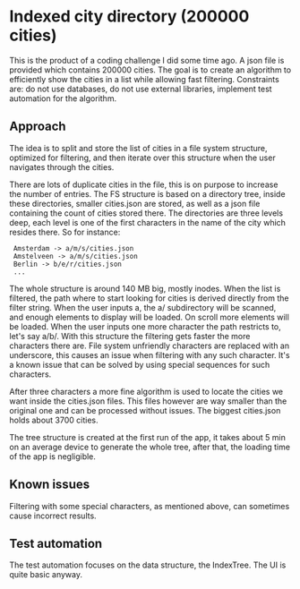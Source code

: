# Indexed city directory (200000 cities)

This is the product of a coding challenge I did some time ago. A json file is provided which contains
200000 cities. The goal is to create an algorithm to efficiently show the cities in a list while
allowing fast filtering.
Constraints are: do not use databases, do not use external libraries, implement test automation 
for the algorithm.

## Approach
The idea is to split and store the list of cities in a file system structure, optimized for filtering,
and then iterate over this structure when the user navigates through the cities.

There are lots of duplicate cities in the file, this is on purpose to increase the number of entries.
The FS structure is based on a directory tree, inside these directories, smaller cities.json
are stored, as well as a json file containing the count of cities stored there.
The directories are three levels deep, each level is one of the first characters in the name
of the city which resides there.
So for instance:

```
 Amsterdam -> a/m/s/cities.json
 Amstelveen -> a/m/s/cities.json
 Berlin -> b/e/r/cities.json
 ...
```

The whole structure is around 140 MB big, mostly inodes.
When the list is filtered, the path where to start looking for cities is derived directly from
the filter string. When the user inputs a, the a/ subdirectory will be scanned, and enough
elements to display will be loaded. On scroll more elements will be loaded.
When the user inputs one more character the path restricts to, let's say a/b/.
With this structure the filtering gets faster the more characters there are.
File system unfriendly characters are replaced with an underscore, this causes an issue
when filtering with any such character. It's a known issue that can be solved by using
special sequences for such characters.

After three characters a more fine algorithm is used to locate the cities we want inside the
cities.json files.
This files however are way smaller than the original one and can be processed without issues.
The biggest cities.json holds about 3700 cities.

The tree structure is created at the first run of the app, it takes about 5 min on an average
device to generate the whole tree, after that, the loading time of the app is negligible.

## Known issues
Filtering with some special characters, as mentioned above, can sometimes cause incorrect results.

## Test automation
The test automation focuses on the data structure, the IndexTree. The UI is quite basic anyway.

